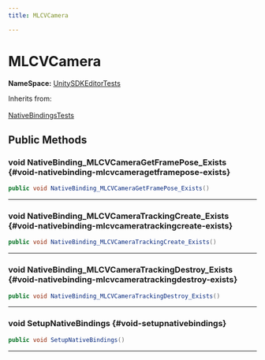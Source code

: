 ```yaml
---
title: MLCVCamera

---
```


# MLCVCamera



**NameSpace:** 
[UnitySDKEditorTests](/versioned_docs/version-22-May-2023/unity-api/api/UnitySDKEditorTests/UnitySDKEditorTests.md) 





Inherits from: <br></br>[NativeBindingsTests](/versioned_docs/version-22-May-2023/unity-api/api/UnitySDKEditorTests/UnitySDKEditorTests.NativeBindingsTests.md)




## Public Methods

### void NativeBinding_MLCVCameraGetFramePose_Exists {#void-nativebinding-mlcvcameragetframepose-exists}

```csharp
public void NativeBinding_MLCVCameraGetFramePose_Exists()
```






-----------

### void NativeBinding_MLCVCameraTrackingCreate_Exists {#void-nativebinding-mlcvcameratrackingcreate-exists}

```csharp
public void NativeBinding_MLCVCameraTrackingCreate_Exists()
```






-----------

### void NativeBinding_MLCVCameraTrackingDestroy_Exists {#void-nativebinding-mlcvcameratrackingdestroy-exists}

```csharp
public void NativeBinding_MLCVCameraTrackingDestroy_Exists()
```






-----------

### void SetupNativeBindings {#void-setupnativebindings}

```csharp
public void SetupNativeBindings()
```






-----------


